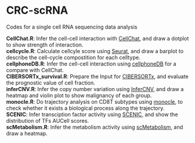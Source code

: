 # CRC-scRNA
Codes for a single cell RNA sequencing data analysis

**CellChat.R**: Infer the cell-cell interaction with [CellChat](https://github.com/sqjin/CellChat), and draw a dotplot to show strength of interaction.  
**cellcycle.R**: Calculate cellcyle score using [Seurat](https://satijalab.org/seurat/articles/cell_cycle_vignette.html), and draw a barplot to describe the cell-cycle compostition for each celltype.  
**cellphoneDB.R**: Infer the cell-cell interaction using [cellphoneDB](https://github.com/Teichlab/cellphonedb) for a compare with CellChat.  
**CIBERSORTx_survival.R**: Prepare the Input for [CIBERSORTx](https://cibersortx.stanford.edu/), and evaluate the prognostic value of cell fraction.  
**inferCNV.R**: Infer the copy number variation using [InferCNV](https://github.com/broadinstitute/infercnv), and draw a heatmap and violin plot to show malignancy of each group.  
**monocle.R**: Do trajectory analysis on CD8T subtypes using [monocle](http://cole-trapnell-lab.github.io/monocle-release/docs/), to check whether it exists a biological process along the trajectory.  
**SCENIC**: Infer transciption factor activity using [SCENIC](https://pyscenic.readthedocs.io/en/latest/), and show the distribution of TFs AUCell scores.  
**scMetabolism.R**: Infer the metabolism activity using [scMetabolism](https://github.com/wu-yc/scMetabolism), and draw a heatmap.

